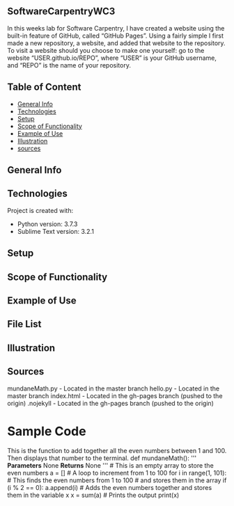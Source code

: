 ## SoftwareCarpentryWC3
In this weeks lab for Software Carpentry, I have created a website using the built-in feature of GitHub, called “GitHub Pages”. Using a fairly simple I first made a new repository, a website, and added that website to the repository. To visit a website should you choose to make one yourself: go to the website “USER.github.io/REPO”, where “USER” is your GitHub username, and “REPO” is the name of
your repository.
## Table of Content
* [General Info](#general-info)
* [Technologies](#technologies)
* [Setup](#setup)
* [Scope of Functionality](#scope-of-functionality)
* [Example of Use](#example-of-use)
* [Illustration](#illustration)
* [sources](#sources)
## General Info
## Technologies
Project is created with:
* Python version: 3.7.3
* Sublime Text version: 3.2.1

## Setup
## Scope of Functionality 
## Example of Use
## File List
## Illustration
## Sources
mundaneMath.py - Located in the master branch
hello.py - Located in the master branch
index.html - Located in the gh-pages branch (pushed to the origin)
.nojekyll - Located in the gh-pages branch (pushed to the origin)
# Sample Code
This is the function to add together all the even numbers between 1 and 100. Then displays that number to the terminal. 
def mundaneMath():
    '''
    **Parameters**
        None
    **Returns**
        None
    '''
    # This is an empty array to store the even numbers
    a = []
    # A loop to increment from 1 to 100
    for i in range(1, 101):
        # This finds the even numbers from 1 to 100
        # and stores them in the array
        if (i % 2 == 0):
            a.append(i)
    # Adds the even numbers together and stores them in the variable x
    x = sum(a)
    # Prints the output
    print(x)
